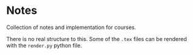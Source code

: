 # Notes

Collection of notes and implementation for courses.

There is no real structure to this.
Some of the `.tex` files can be rendered with the `render.py` python file.
